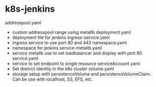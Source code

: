 # k8s-jenkins

addresspool.yaml
 - custom addresspool range using metallb
deployment.yaml
 - deployment file for jenkins
ingress-service.yaml
 - ingress service to use port 80 and 443
namespace.yaml
 - namespace for jenkins
service-metallb.yaml
 - service metallb use to set loadbalancer and display with port 80
service.yaml
 - service to set endpoint to single resource
serviceAccount.yaml
 - Set distinct identity in the k8s cluster
volume.yaml
 - storage setup with persistenceVolume and persistenceVolumeClaim. Can be use with localhost, S3, EFS, etc.
